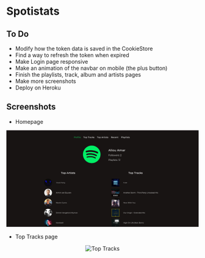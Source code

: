 # Spotistats

## To Do

- Modify how the token data is saved in the CookieStore
- Find a way to refresh the token when expired
- Make Login page responsive
- Make an animation of the navbar on mobile (the plus button)
- Finish the playlists, track, album and artists pages
- Make more screenshots
- Deploy on Heroku

## Screenshots

- Homepage

![Homepage](screenshots/homepage.jpg "Homepage")

- Top Tracks page

<p align="center">
  <img src="https://github.com/amaraliou/spotistats/screenshots/toptracks-mobile.jpg?raw=true" alt="Top Tracks"/>
</p>